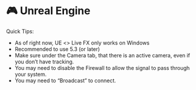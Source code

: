 # 🎮 Unreal Engine

Quick Tips:

* As of right now, UE <> Live FX only works on Windows
* Recommended to use 5.3 (or later)
* Make sure under the Camera tab, that there is an active camera, even if you don’t have tracking.
* You may need to disable the Firewall to allow the signal to pass through your system.
* You may need to “Broadcast” to connect.
